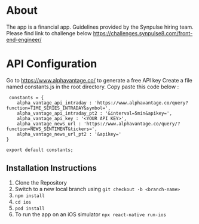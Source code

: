 # About
The app is a financial app. Guidelines provided by the Synpulse hiring team.
Please find link to challenge below
https://challenges.synpulse8.com/front-end-engineer/

# API Configuration
Go to https://www.alphavantage.co/ to generate a free API key
Create a file named constants.js in the root directory.
Copy paste this code below : 
```
 constants = {
    alpha_vantage_api_intraday : 'https://www.alphavantage.co/query?function=TIME_SERIES_INTRADAY&symbol=',
    alpha_vantage_api_intraday_pt2 : '&interval=5min&apikey=',
    alpha_vantage_api_key : '<YOUR API KEY>',
    alpha_vantage_news_url : 'https://www.alphavantage.co/query/?function=NEWS_SENTIMENT&tickers=',
    alpha_vantage_news_url_pt2 : '&apikey='
}

export default constants; 
```


## Installation Instructions
1. Clone the Repository
2. Switch to a new local branch using `git checkout -b <branch-name>`
3. `npm install`
5. `cd ios`
6. `pod install`
7. To run the app on an iOS simulator `npx react-native run-ios`
